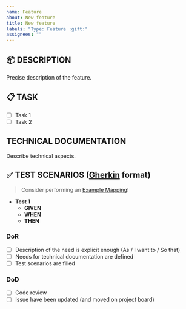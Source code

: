 ```yaml
---
name: Feature
about: New feature
title: New feature
labels: "Type: Feature :gift:"
assignees: ""
---
```


## 📦 DESCRIPTION

Precise description of the feature.

## 📋 TASK

- [ ] Task 1
- [ ] Task 2

## TECHNICAL DOCUMENTATION

Describe technical aspects.

## ✅ TEST SCENARIOS ([Gherkin](https://cucumber.io/docs/gherkin/reference/) format)

> Consider performing an [Example Mapping](https://cucumber.io/blog/bdd/example-mapping-introduction/)!

- **Test 1**
  - **GIVEN**
  - **WHEN**
  - **THEN**

### DoR

- [ ] Description of the need is explicit enough (As / I want to / So that)
- [ ] Needs for technical documentation are defined
- [ ] Test scenarios are filled

### DoD

- [ ] Code review
- [ ] Issue have been updated (and moved on project board)
